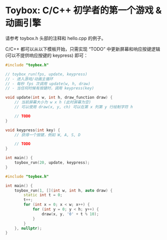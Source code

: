 # Toybox: C/C++ 初学者的第一个游戏 & 动画引擎

请参考 toybox.h 头部的注释和 hello.cpp 的例子。

C/C++ 都可以从以下模板开始，只需实现 “TODO” 中更新屏幕和响应按键逻辑 (可以不提供响应按键的 keypress) 即可：

```c
#include "toybox.h"

// toybox_run(fps, update, keypress)
// - 进入游戏/动画主循环
// - 每秒 fps 次调用 update(w, h, draw)
// - 当任何时候有按键时，调用 keypress(key)

void update(int w, int h, draw_function draw) {
    // 当前屏幕大小为 w x h (此时屏幕为空)
    // 可以使用 draw(x, y, ch) 可以在第 x 列第 y 行绘制字符 h

    // TODO
}

void keypress(int key) {
    // 获得一个按键，例如 W, A, S, D

    // TODO
}

int main() {
    toybox_run(20, update, keypress);
}
```

```c++
#include "toybox.h"

int main() {
    toybox_run(1, [](int w, int h, auto draw) {
        static int t = 0;
        t++;
        for (int x = 0; x < w; x++) {
            for (int y = 0; y < h; y++) {
                draw(x, y, '0' + t % 10);
            }
        }
    }, nullptr);
}
```
